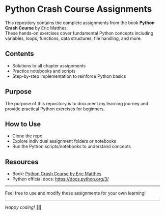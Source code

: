 # Python Crash Course Assignments

This repository contains the complete assignments from the book **Python Crash Course** by Eric Matthes.  
These hands-on exercises cover fundamental Python concepts including variables, loops, functions, data structures, file handling, and more.

## Contents

- Solutions to all chapter assignments  
- Practice notebooks and scripts  
- Step-by-step implementation to reinforce Python basics

## Purpose

The purpose of this repository is to document my learning journey and provide practical Python exercises for beginners.

## How to Use

- Clone the repo  
- Explore individual assignment folders or notebooks  
- Run the Python scripts/notebooks to understand concepts  

## Resources

- Book: [Python Crash Course by Eric Matthes](https://drive.google.com/file/d/1esncc0gPW2b6C_PrUbbnvKRFdl6tjpKw/view?usp=sharing)  
- Python official docs: https://docs.python.org/3/

---

Feel free to use and modify these assignments for your own learning!

---

*Happy coding!* 🚀🐍

